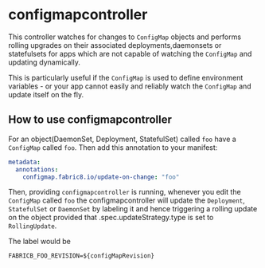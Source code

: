 # configmapcontroller

This controller watches for changes to `ConfigMap` objects and performs rolling upgrades on their associated deployments,daemonsets or statefulsets  for apps which are not capable of watching the `ConfigMap` and updating dynamically.  

This is particularly useful if the `ConfigMap` is used to define environment variables - or your app cannot easily and reliably watch the `ConfigMap` and update itself on the fly. 

## How to use configmapcontroller

For an object(DaemonSet, Deployment, StatefulSet)  called `foo` have a `ConfigMap` called `foo`. Then add this annotation to your manifest:

```yaml
metadata:
  annotations:
    configmap.fabric8.io/update-on-change: "foo"
```

Then, providing `configmapcontroller` is running, whenever you edit the `ConfigMap` called `foo` the configmapcontroller will update the `Deployment`, `StatefulSet` or `DaemonSet` by labeling it and hence triggering a rolling update on the object provided that .spec.updateStrategy.type is set to `RollingUpdate`. 

The label would be

```
FABRICB_FOO_REVISION=${configMapRevision}
```

